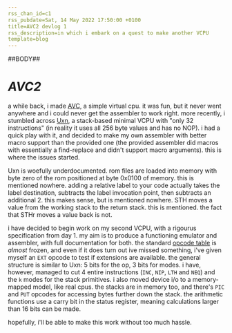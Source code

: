 ```yaml
---
rss_chan_id=c1
rss_pubdate=Sat, 14 May 2022 17:50:00 +0100
title=AVC2 devlog 1
rss_description=in which i embark on a quest to make another VCPU
template=blog
---
```


##BODY##

# *AVC2*

a while back, i made [AVC](https://github.com/ambyshframber/avc), a simple virtual cpu. it was fun, but it never went anywhere and i could never get the assembler to work right. more recently, i stumbled across [Uxn](https://wiki.xxiivv.com/site/uxn.html), a stack-based minimal VCPU with "only 32 instructions" (in reality it uses all 256 byte values and has no NOP). i had a quick play with it, and decided to make my own assembler with better macro support than the provided one (the provided assembler did macros with essentially a find-replace and didn't support macro arguments). this is where the issues started.

Uxn is woefully underdocumented. rom files are loaded into memory with byte zero of the rom positioned at byte 0x0100 of memory. this is mentioned nowhere. adding a relative label to your code actually takes the label destination, subtracts the label invocation point, then subtracts an additional 2. this makes sense, but is mentioned nowhere. STH moves a value from the working stack to the return stack. this is mentioned. the fact that STHr moves a value back is not.

i have decided to begin work on my second VCPU, with a rigourus specification from day 1. my aim is to produce a functioning emulator and assembler, with full documentation for both. the standard [opcode table](opcode_table.txt) is *almost* frozen, and even if it does turn out ive missed something, i've given myself an `EXT` opcode to test if extensions are available. the general structure is similar to Uxn: 5 bits for the op, 3 bits for modes. i have, however, managed to cut 4 entire instructions (`INC`, `NIP`, `LTH` and `NEQ`) and the `k` modes for the stack primitives. i also moved device i/o to a memory-mapped model, like real cpus. the stacks are in memory too, and there's `PIC` and `PUT` opcodes for accessing bytes further down the stack. the arithmetic functions use a carry bit in the status register, meaning calculations larger than 16 bits can be made.

hopefully, i'll be able to make this work without too much hassle.

